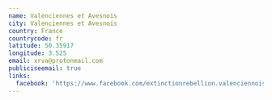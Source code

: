 ```yaml
---
name: Valenciennes et Avesnois
city: Valenciennes et Avesnois
country: France
countrycode: fr
latitude: 50.35917
longitude: 3.525
email: xrva@protonmail.com
publiciseemail: true
links:
  facebook: 'https://www.facebook.com/extinctionrebellion.valenciennoisavesnois.1'
---
```


